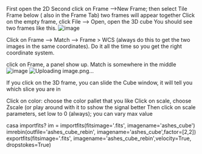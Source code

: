 First open the 2D
Second click on Frame -->New Frame; then select Tile Frame below ( also in the Frame Tab)
two frames will appear together
Click on the empty frame, click File --> Open, open the 3D cube
You should see two frames like this.
![image](https://user-images.githubusercontent.com/58369576/191304535-4a199108-8e4a-44b1-b362-b43699249fd5.png)



Click on Frame --> Match --> Frame > WCS (always do this to get the two images in the same coordinates). Do it all the time so you get the right coordinate system.

click on Frame, a panel show up. Match is somewhere in the middle
![image](https://user-images.githubusercontent.com/58369576/191303911-2b0914a8-81a0-4f1f-8acb-ef84d9e707d3.png)
![Uploading image.png…]()



If you click on the 3D frame, you can slide the Cube window, it will tell you which slice you are in

Click on color: choose the color pallet that you like
Click on scale, choose Zscale (or play around with it to sshow the signal better
Then click on scale parameters, set low to 0 (always); you can vary max value



casa
importfits?
im = importfits(fitsimage='.fits', imagename='ashes_cube')
imrebin(outfile='ashes_cube_rebin', imagename='ashes_cube',factor=[2,2])
exportfits(fitsimage='.fits', imagename='ashes_cube_rebin',velocity=True, dropstokes=True)

